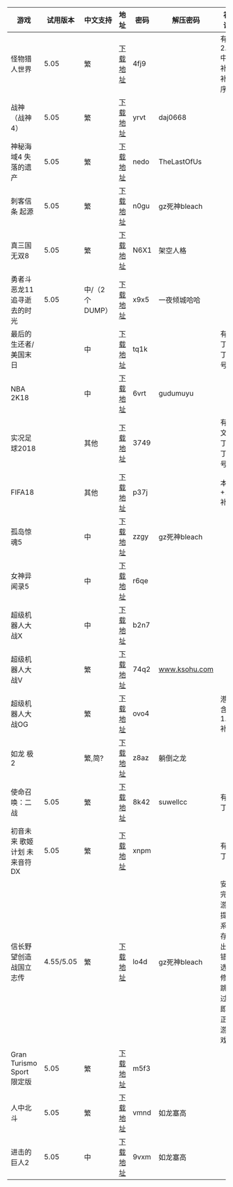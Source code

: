 游戏  | 试用版本 | 中文支持 | 地址 | 密码 | 解压密码 | 补充说明
------------- | ------------- | ------------- | ------------- | ------------- | ------------- | -------------
怪物猎人世界| 5.05 | 繁 |<a href='https://pan.baidu.com/s/1NyRswQuJgjx29_hNLgm1lQ' target='_blank'>下载地址</a>|4fj9||有2.00中文补丁,补丁序号1
战神（战神4）|5.05|繁 |<a href='https://pan.baidu.com/s/1aBjX0lxIndGcdII5AzMXCQ' target='_blank'>下载地址</a>|yrvt| daj0668 |
神秘海域4 失落的遗产|5.05|繁 |<a href='https://pan.baidu.com/s/1aBjX0lxIndGcdII5AzMXCQ' target='_blank'>下载地址</a>|nedo| TheLastOfUs |
刺客信条 起源|5.05|繁 |<a href='https://pan.baidu.com/s/1bThGyNOg_8MhX9Nr3XB3dg' target='_blank'>下载地址</a>|n0gu| gz死神bleach |
真三国无双8|5.05|繁 |<a href='https://pan.baidu.com/s/1Q4qHDj53pS7FVgTXNEzRXQ' target='_blank'>下载地址</a>|N6X1|架空人格|
勇者斗恶龙11 追寻逝去的时光|5.05|中/（2个DUMP） |<a href='https://pan.baidu.com/s/1bngduU-G146wU0HbHx78Ow' target='_blank'>下载地址</a>|x9x5|一夜倾城哈哈|
最后的生还者/美国末日||中 |<a href='https://pan.baidu.com/s/1kWDfmEN' target='_blank'>下载地址</a>|tq1k||有补丁,补丁序号2
NBA 2K18||中 |<a href='https://pan.baidu.com/s/1LRaGeTdQJIU3QyWjbuT2kw' target='_blank'>下载地址</a>|6vrt|gudumuyu|
实况足球2018||其他|<a href='https://pan.baidu.com/s/1R9Xpi8bh0iNXwgAtoT1sHA' target='_blank'>下载地址</a>|3749||有中文补丁,补丁序号3
FIFA18||其他|<a href='https://pan.baidu.com/s/1LNDS3LWoeqIgOdbTxdo1EA' target='_blank'>下载地址</a>|p37j||本体+1.10补丁
孤岛惊魂5||中|<a href='https://pan.baidu.com/s/1G_XwpNDc8wzrKqPn_eyEeA' target='_blank'>下载地址</a>|zzgy|gz死神bleach|
女神异闻录5||中|<a href='https://pan.baidu.com/s/1jJjwEW2' target='_blank'>下载地址</a>|r6qe||
超级机器人大战X||中|<a href='https://pan.baidu.com/s/1cGwDz_1OsCUVe85B90ELsg' target='_blank'>下载地址</a>|b2n7||
超级机器人大战V||繁|<a href='https://pan.baidu.com/s/1maP3x4esRIs3gCl_5QwlTw' target='_blank'>下载地址</a>|74q2|www.ksohu.com|
超级机器人大战OG||繁|<a href='https://pan.baidu.com/s/1K2s37HXyGCbmAJZjwRG48w' target='_blank'>下载地址</a>|ovo4||港中含1.01补丁
如龙 极2||繁,简?|<a href='https://pan.baidu.com/s/1xLlioS1uEo1IvZTjPhoaPA' target='_blank'>下载地址</a>|z8az|躺倒之龙|
使命召唤：二战|5.05|繁|<a href='https://pan.baidu.com/s/1U0-nQ0oUM_N_ZaolRoeeBA' target='_blank'>下载地址</a>|8k42|suwellcc|有补丁
初音未来 歌姬计划 未来音符DX|5.05|繁|<a href='https://pan.baidu.com/s/1qfMofNLiZg-9WrrKdEGNVg' target='_blank'>下载地址</a>|xnpm||有补丁
信长野望创造战国立志传|4.55/5.05|繁|<a href='https://pan.baidu.com/s/1Y3omMMwXuQvTIwHcyWAfxA' target='_blank'>下载地址</a>|lo4d|gz死神bleach|安装完进游戏提示系统存档出错，选不修复跳过，即可正常游戏。
Gran Turismo Sport 限定版|5.05|繁|<a href='https://pan.baidu.com/s/1sHHmYwOh-uewYiq9rlYxdg' target='_blank'>下载地址</a>|m5f3||
人中北斗|5.05|繁|<a href='https://pan.baidu.com/s/1BKUCTfdTblx3hqjHz8YwRg' target='_blank'>下载地址</a>|vmnd|如龙塞高|
进击的巨人2|5.05|中|<a href='https://pan.baidu.com/s/1SlO8dS9feEGmGurjfginrQ' target='_blank'>下载地址</a>|9vxm|如龙塞高|
